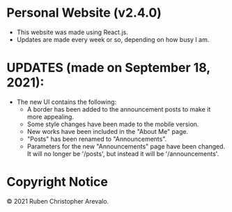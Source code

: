 # Personal Website (v2.4.0)

* This website was made using React.js.
* Updates are made every week or so, depending on how busy I am.

# UPDATES (made on September 18, 2021):

* The new UI contains the following:
    * A border has been added to the announcement posts to make it more appealing.
    * Some style changes have been made to the mobile version.
    * New works have been included in the "About Me" page.
    * "Posts" has been renamed to "Announcements".
    * Parameters for the new "Announcements" page have been changed. It will no longer be '/posts', but instead it will be '/announcements'.  

# Copyright Notice

© 2021 Ruben Christopher Arevalo.